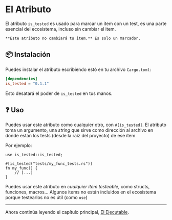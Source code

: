 # El Atributo

El atributo `is_tested` es usado para marcar un item con un test, es una parte esencial del ecosistema, incluso sin cambiar el item.

```admonish note
**Este atributo no cambiará tu item.** Es solo un marcador.
```

## 📦 Instalación

Puedes instalar el atributo escribiendo estó en tu archivo `Cargo.toml`:

```toml
[dependencies]
is_tested = "0.1.1"
```

Esto desatará el poder de `is_tested` en tus manos.

## ❓ Uso

Puedes usar este atributo como cualquier otro, con `#[is_tested]`. El atributo toma un argumento, una *string* que sirve como dirección al archivo en donde están los tests (desde la raíz del proyecto) de ese ítem.

Por ejemplo:

```rust, ignore
use is_tested::is_tested;

#[is_tested("tests/my_func_tests.rs")]
fn my_func() {
    // [...]
}
```

Puedes usar este atributo en *cualquier item testeable*, como structs, funciones, macros... Algunos items no están incluidos en el ecosistema porque testearlos no es útil (como `use`)

---

Ahora continúa leyendo el capítulo principal, [El Ejecutable](cargo_is_tested.md).